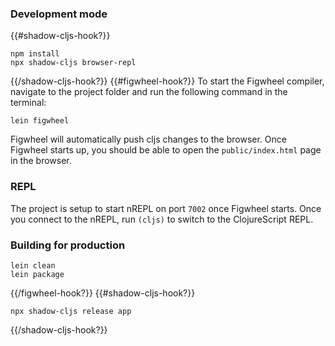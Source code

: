 
### Development mode
{{#shadow-cljs-hook?}}
```
npm install
npx shadow-cljs browser-repl
```
{{/shadow-cljs-hook?}}
{{#figwheel-hook?}}
To start the Figwheel compiler, navigate to the project folder and run the following command in the terminal:

```
lein figwheel
```

Figwheel will automatically push cljs changes to the browser.
Once Figwheel starts up, you should be able to open the `public/index.html` page in the browser.

### REPL

The project is setup to start nREPL on port `7002` once Figwheel starts.
Once you connect to the nREPL, run `(cljs)` to switch to the ClojureScript REPL.

### Building for production

```
lein clean
lein package
```
{{/figwheel-hook?}}
{{#shadow-cljs-hook?}}
```
npx shadow-cljs release app
```
{{/shadow-cljs-hook?}}
